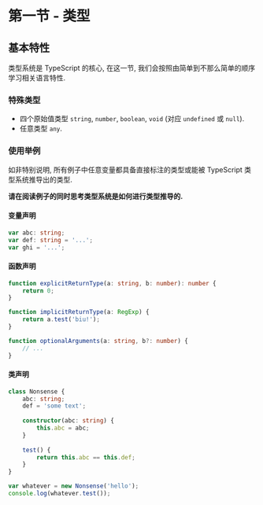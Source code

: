 # 第一节 - 类型

## 基本特性

类型系统是 TypeScript 的核心, 在这一节, 我们会按照由简单到不那么简单的顺序学习相关语言特性.

### 特殊类型

- 四个原始值类型 `string`, `number`, `boolean`, `void` (对应 `undefined` 或 `null`).
- 任意类型 `any`.

### 使用举例

如非特别说明, 所有例子中任意变量都具备直接标注的类型或能被 TypeScript 类型系统推导出的类型.

**请在阅读例子的同时思考类型系统是如何进行类型推导的.**

#### 变量声明

```typescript
var abc: string;
var def: string = '...';
var ghi = '...';
```

#### 函数声明

```typescript
function explicitReturnType(a: string, b: number): number {
    return 0;
}

function implicitReturnType(a: RegExp) {
    return a.test('biu!');
}

function optionalArguments(a: string, b?: number) {
    // ...
}
```

#### 类声明

```typescript
class Nonsense {
    abc: string;
    def = 'some text';
    
    constructor(abc: string) {
        this.abc = abc;
    }
    
    test() {
        return this.abc == this.def;
    }
}

var whatever = new Nonsense('hello');
console.log(whatever.test());
```
